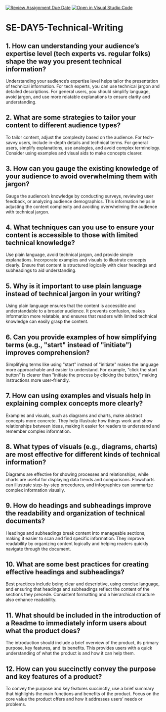 [![Review Assignment Due Date](https://classroom.github.com/assets/deadline-readme-button-22041afd0340ce965d47ae6ef1cefeee28c7c493a6346c4f15d667ab976d596c.svg)](https://classroom.github.com/a/zsAR-pyY)
[![Open in Visual Studio Code](https://classroom.github.com/assets/open-in-vscode-2e0aaae1b6195c2367325f4f02e2d04e9abb55f0b24a779b69b11b9e10269abc.svg)](https://classroom.github.com/online_ide?assignment_repo_id=15680852&assignment_repo_type=AssignmentRepo)
# SE-DAY5-Technical-Writing
## 1. How can understanding your audience’s expertise level (tech experts vs. regular folks) shape the way you present technical information?
Understanding your audience’s expertise level helps tailor the presentation of technical information. For tech experts, you can use technical jargon and detailed descriptions. For general users, you should simplify language, avoid jargon, and use more relatable explanations to ensure clarity and understanding.

## 2. What are some strategies to tailor your content to different audience types?
To tailor content, adjust the complexity based on the audience. For tech-savvy users, include in-depth details and technical terms. For general users, simplify explanations, use analogies, and avoid complex terminology. Consider using examples and visual aids to make concepts clearer.

## 3. How can you gauge the existing knowledge of your audience to avoid overwhelming them with jargon?
Gauge the audience’s knowledge by conducting surveys, reviewing user feedback, or analyzing audience demographics. This information helps in adjusting the content complexity and avoiding overwhelming the audience with technical jargon.

## 4. What techniques can you use to ensure your content is accessible to those with limited technical knowledge?
Use plain language, avoid technical jargon, and provide simple explanations. Incorporate examples and visuals to illustrate concepts clearly. Ensure that content is structured logically with clear headings and subheadings to aid understanding.

## 5. Why is it important to use plain language instead of technical jargon in your writing?
Using plain language ensures that the content is accessible and understandable to a broader audience. It prevents confusion, makes information more relatable, and ensures that readers with limited technical knowledge can easily grasp the content.

## 6. Can you provide examples of how simplifying terms (e.g., "start" instead of "initiate") improves comprehension?
Simplifying terms like using "start" instead of "initiate" makes the language more approachable and easier to understand. For example, "click the start button" is clearer than "initiate the process by clicking the button," making instructions more user-friendly.

## 7. How can using examples and visuals help in explaining complex concepts more clearly?
Examples and visuals, such as diagrams and charts, make abstract concepts more concrete. They help illustrate how things work and show relationships between ideas, making it easier for readers to understand and remember complex information.

## 8. What types of visuals (e.g., diagrams, charts) are most effective for different kinds of technical information?
Diagrams are effective for showing processes and relationships, while charts are useful for displaying data trends and comparisons. Flowcharts can illustrate step-by-step procedures, and infographics can summarize complex information visually.

## 9. How do headings and subheadings improve the readability and organization of technical documents?
Headings and subheadings break content into manageable sections, making it easier to scan and find specific information. They improve readability by organizing content logically and helping readers quickly navigate through the document.

## 10. What are some best practices for creating effective headings and subheadings?
Best practices include being clear and descriptive, using concise language, and ensuring that headings and subheadings reflect the content of the sections they precede. Consistent formatting and a hierarchical structure also enhance readability.

## 11. What should be included in the introduction of a Readme to immediately inform users about what the product does?
The introduction should include a brief overview of the product, its primary purpose, key features, and its benefits. This provides users with a quick understanding of what the product is and how it can help them.

## 12. How can you succinctly convey the purpose and key features of a product?
To convey the purpose and key features succinctly, use a brief summary that highlights the main functions and benefits of the product. Focus on the core value the product offers and how it addresses users’ needs or problems.
